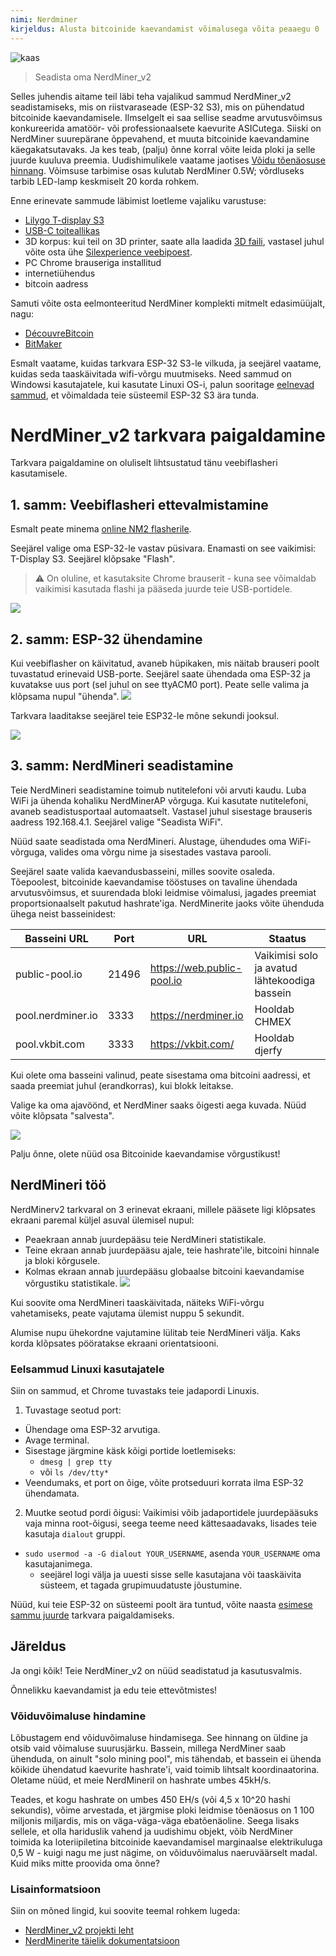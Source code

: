 ```yaml
---
nimi: Nerdminer
kirjeldus: Alusta bitcoinide kaevandamist võimalusega võita peaaegu 0
---
```


![kaas](assets/cover.webp)

> Seadista oma NerdMiner_v2

Selles juhendis aitame teil läbi teha vajalikud sammud NerdMiner_v2 seadistamiseks, mis on riistvaraseade (ESP-32 S3), mis on pühendatud bitcoinide kaevandamisele.
Ilmselgelt ei saa sellise seadme arvutusvõimsus konkureerida amatöör- või professionaalsete kaevurite ASICutega. Siiski on NerdMiner suurepärane õppevahend, et muuta bitcoinide kaevandamine käegakatsutavaks. Ja kes teab, (palju) õnne korral võite leida ploki ja selle juurde kuuluva preemia. Uudishimulikele vaatame jaotises [Võidu tõenäosuse hinnang](#estimation-de-la-probabilite-de-gain). Võimsuse tarbimise osas kulutab NerdMiner 0.5W; võrdluseks tarbib LED-lamp keskmiselt 20 korda rohkem.

Enne erinevate sammude läbimist loetleme vajaliku varustuse:

- [Lilygo T-display S3](https://lilygo.cc/products/t-display-s3)
- [USB-C toiteallikas](https://amzn.eu/d/gIOot90)
- 3D korpus: kui teil on 3D printer, saate alla laadida [3D faili](https://www.printables.com/model/501547-nerdminer-v2-click-case-w-buttons), vastasel juhul võite osta ühe [Silexperience veebipoest](https://silexperience.company.site/NerdMiner_V2-p544379757).
- PC Chrome brauseriga installitud
- internetiühendus
- bitcoin aadress

Samuti võite osta eelmonteeritud NerdMiner komplekti mitmelt edasimüüjalt, nagu:

- [DécouvreBitcoin](https://shop.decouvrebitcoin.com/products/nerd-miner?_pos=1&_psq=nerd&_ss=e&_v=1.0)
- [BitMaker](https://bitronics.store/shop/)

Esmalt vaatame, kuidas tarkvara ESP-32 S3-le vilkuda, ja seejärel vaatame, kuidas seda taaskäivitada wifi-võrgu muutmiseks. Need sammud on Windowsi kasutajatele, kui kasutate Linuxi OS-i, palun sooritage [eelnevad sammud](#etapes-preliminaires-pour-utilisateurs-linux), et võimaldada teie süsteemil ESP-32 S3 ära tunda.

# NerdMiner_v2 tarkvara paigaldamine

Tarkvara paigaldamine on oluliselt lihtsustatud tänu veebiflasheri kasutamisele.

## 1. samm: Veebiflasheri ettevalmistamine

Esmalt peate minema [online NM2 flasherile](https://bitmaker-hub.github.io/diyflasher/).

Seejärel valige oma ESP-32-le vastav püsivara. Enamasti on see vaikimisi: T-Display S3. Seejärel klõpsake "Flash".

> ⚠️ On oluline, et kasutaksite Chrome brauserit - kuna see võimaldab vaikimisi kasutada flashi ja pääseda juurde teie USB-portidele.

![](assets/webflasher.webp)

## 2. samm: ESP-32 ühendamine

Kui veebiflasher on käivitatud, avaneb hüpikaken, mis näitab brauseri poolt tuvastatud erinevaid USB-porte.
Seejärel saate ühendada oma ESP-32 ja kuvatakse uus port (sel juhul on see ttyACM0 port). Peate selle valima ja klõpsama nupul "ühenda".
![](assets/flasher-port-serial.webp)

Tarkvara laaditakse seejärel teie ESP32-le mõne sekundi jooksul.

![](assets/NM2-sucessfully-installed.webp)

## 3. samm: NerdMineri seadistamine

Teie NerdMineri seadistamine toimub nutitelefoni või arvuti kaudu.
Luba WiFi ja ühenda kohaliku NerdMinerAP võrguga. Kui kasutate nutitelefoni, avaneb seadistusportaal automaatselt. Vastasel juhul sisestage brauseris aadress 192.168.4.1.
Seejärel valige "Seadista WiFi".

Nüüd saate seadistada oma NerdMineri.
Alustage, ühendudes oma WiFi-võrguga, valides oma võrgu nime ja sisestades vastava parooli.

Seejärel saate valida kaevandusbasseini, milles soovite osaleda. Tõepoolest, bitcoinide kaevandamise tööstuses on tavaline ühendada arvutusvõimsus, et suurendada bloki leidmise võimalusi, jagades preemiat proportsionaalselt pakutud hashrate'iga.
NerdMinerite jaoks võite ühenduda ühega neist basseinidest:

| Basseini URL      | Port  | URL                        | Staatus                                 |
| ----------------- | ----- | -------------------------- | --------------------------------------- |
| public-pool.io    | 21496 | https://web.public-pool.io | Vaikimisi solo ja avatud lähtekoodiga bassein |
| pool.nerdminer.io | 3333  | https://nerdminer.io       | Hooldab CHMEX                           |
| pool.vkbit.com    | 3333  | https://vkbit.com/         | Hooldab djerfy                          |

Kui olete oma basseini valinud, peate sisestama oma bitcoini aadressi, et saada preemiat juhul (erandkorras), kui blokk leitakse.

Valige ka oma ajavöönd, et NerdMiner saaks õigesti aega kuvada.
Nüüd võite klõpsata "salvesta".

![](assets/wifi-configuration.webp)

Palju õnne, olete nüüd osa Bitcoinide kaevandamise võrgustikust!

## NerdMineri töö

NerdMinerv2 tarkvaral on 3 erinevat ekraani, millele pääsete ligi klõpsates ekraani paremal küljel asuval ülemisel nupul:

- Peaekraan annab juurdepääsu teie NerdMineri statistikale.
- Teine ekraan annab juurdepääsu ajale, teie hashrate'ile, bitcoini hinnale ja bloki kõrgusele.
- Kolmas ekraan annab juurdepääsu globaalse bitcoini kaevandamise võrgustiku statistikale.
  ![](assets/NM2-screens.webp)

Kui soovite oma NerdMineri taaskäivitada, näiteks WiFi-võrgu vahetamiseks, peate vajutama ülemist nuppu 5 sekundit.

Alumise nupu ühekordne vajutamine lülitab teie NerdMineri välja. Kaks korda klõpsates pööratakse ekraani orientatsiooni.

### Eelsammud Linuxi kasutajatele

Siin on sammud, et Chrome tuvastaks teie jadapordi Linuxis.

1. Tuvastage seotud port:

- Ühendage oma ESP-32 arvutiga.
- Avage terminal.
- Sisestage järgmine käsk kõigi portide loetlemiseks:
  - `dmesg | grep tty`
  - või `ls /dev/tty*`
- Veendumaks, et port on õige, võite protseduuri korrata ilma ESP-32 ühendamata.

2. Muutke seotud pordi õigusi:
Vaikimisi võib jadaportidele juurdepääsuks vaja minna root-õigusi, seega teeme need kättesaadavaks, lisades teie kasutaja `dialout` gruppi.
- `sudo usermod -a -G dialout YOUR_USERNAME`, asenda `YOUR_USERNAME` oma kasutajanimega.
  - seejärel logi välja ja uuesti sisse selle kasutajana või taaskäivita süsteem, et tagada grupimuudatuste jõustumine.

Nüüd, kui teie ESP-32 on süsteemi poolt ära tuntud, võite naasta [esimese sammu juurde](#etape-1-preparation-du-webflasher) tarkvara paigaldamiseks.

## Järeldus

Ja ongi kõik! Teie NerdMiner_v2 on nüüd seadistatud ja kasutusvalmis.

Õnnelikku kaevandamist ja edu teie ettevõtmistes!

### Võiduvõimaluse hindamine

Lõbustagem end võiduvõimaluse hindamisega. See hinnang on üldine ja otsib vaid võimaluse suurusjärku.
Bassein, millega NerdMiner saab ühenduda, on ainult "solo mining pool", mis tähendab, et bassein ei ühenda kõikide ühendatud kaevurite hashrate'i, vaid toimib lihtsalt koordinaatorina.
Oletame nüüd, et meie NerdMineril on hashrate umbes 45kH/s.

Teades, et kogu hashrate on umbes 450 EH/s (või 4,5 x 10^20 hashi sekundis), võime arvestada, et järgmise ploki leidmise tõenäosus on 1 100 miljonis miljardis, mis on väga-väga-väga ebatõenäoline. Seega lisaks sellele, et olla hariduslik vahend ja uudishimu objekt, võib NerdMiner toimida ka loteriipiletina bitcoinide kaevandamisel marginaalse elektrikuluga 0,5 W - kuigi nagu me just nägime, on võiduvõimalus naeruväärselt madal. Kuid miks mitte proovida oma õnne?

### Lisainformatsioon

Siin on mõned lingid, kui soovite teemal rohkem lugeda:

- [NerdMiner_v2 projekti leht](http://github.com/BitMaker-hub/NerdMiner_v2)
- [NerdMinerite täielik dokumentatsioon](https://docs.bitwater.ch/nerd-miner-v2/)